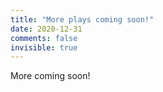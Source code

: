 ```yaml
---
title: "More plays coming soon!"
date: 2020-12-31
comments: false
invisible: true
---
```


More coming soon!